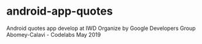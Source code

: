 # android-app-quotes
Android quotes app develop at IWD Organize by Google Developers Group Abomey-Calavi - Codelabs May 2019
